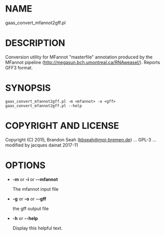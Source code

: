 # NAME

gaas\_convert\_mfannot2gff.pl

# DESCRIPTION

Conversion utility for MFannot "masterfile" annotation produced by the MFannot
pipeline (http://megasun.bch.umontreal.ca/RNAweasel/). Reports GFF3 format.

# SYNOPSIS

```
gaas_convert_mfannot2gff.pl -m <mfannot> -o <gff>
gaas_convert_mfannot2gff.pl --help
```

# COPYRIGHT AND LICENSE

Copyright (C) 2015, Brandon Seah (kbseah@mpi-bremen.de)
... GPL-3 ...
modified by jacques dainat 2017-11

# OPTIONS

- **-m** or **-i** or **--mfannot**

    The mfannot input file

- **-g** or **-o** or **--gff**

    the gff output file

- **-h** or **--help**

    Display this helpful text.

